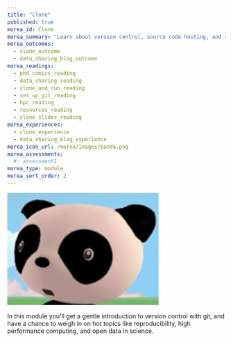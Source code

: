 ```yaml
---
title: "Clone"
published: true
morea_id: Clone
morea_summary: "Learn about version control, source code hosting, and reproducibility in science"
morea_outcomes:
  - clone_outcome
  - data_sharing_blog_outcome
morea_readings:
  - phd_comics_reading
  - data_sharing_reading
  - clone_and_run_reading
  - set_up_git_reading
  - hpc_reading
  - resources_reading
  - clone_slides_reading
morea_experiences:
  - clone_experience
  - data_sharing_blog_experience
morea_icon_url: /morea/images/panda.png
morea_assessments:
  #- assessment1
morea_type: module
morea_sort_order: 2
---
```

![](../../morea/images/panda.png)

In this module you'll get a gentle introduction to version control with git, and have a chance to weigh in on hot topics like reproducibility, high performance computing, and open data in science.
